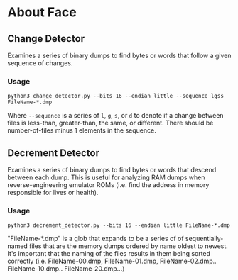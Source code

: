 # About Face

## Change Detector

Examines a series of binary dumps to find bytes or words that follow a given sequence of changes.

### Usage

```
python3 change_detector.py --bits 16 --endian little --sequence lgss FileName-*.dmp
```

Where `--sequence` is a series of `l`, `g`, `s`, or `d` to denote if a change between files is less-than, greater-than, the same, or different. There should be number-of-files minus 1 elements in the sequence.

## Decrement Detector

Examines a series of binary dumps to find bytes or words that descend between each dump. This is useful for analyzing RAM dumps when reverse-engineering emulator ROMs (i.e. find the address in memory responsible for lives or health).


### Usage

```
python3 decrement_detector.py --bits 16 --endian little FileName-*.dmp
```

"FileName-*.dmp" is a glob that expands to be a series of of sequentially-named files that are the memory dumps ordered by name oldest to newest. It's important that the naming of the files results in them being sorted correctly (i.e. FileName-00.dmp, FileName-01.dmp, FileName-02.dmp.. FileName-10.dmp.. FileName-20.dmp...)